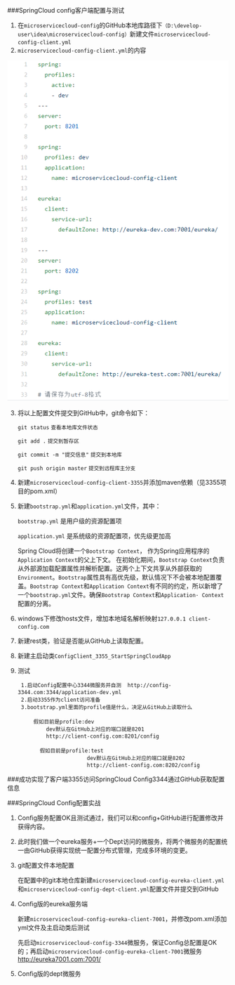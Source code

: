 ###SpringCloud config客户端配置与测试
1. 在`microservicecloud-config`的GitHub本地库路径下`（D:\develop-user\idea\microservicecloud-config）`新建文件`microservicecloud-config-client.yml`
2. `microservicecloud-config-client.yml`的内容 

![](客户端配置.png)


3. 将以上配置文件提交到GitHub中，git命令如下：
    
    `git status`  `查看本地库文件状态`
    
    `git add .` `提交到暂存区` 
    
    `git commit -m "提交信息"` `提交到本地库`
    
    `git push origin master`  `提交到远程库主分支`
    
4. 新建`microservicecloud-config-client-3355`并添加maven依赖（见3355项目的pom.xml）
5. 新建`bootstrap.yml`和`application.yml`文件，其中：
    
    `bootstrap.yml` 是用户级的资源配置项
    
    `application.yml` 是系统级的资源配置项，优先级更加高
    
    Spring Cloud将创建一个`Bootstrap Context`，
    作为Spring应用程序的`Application Context`的父上下文。
    在初始化期间，`Bootstrap Context`负责从外部源加载配置属性并解析配置。这两个上下文共享从外部获取的`Environment`。`Bootstrap`属性具有高优先级，默认情况下不会被本地配置覆盖。`Bootstrap Context`和`Application Context`有不同的约定，所以新增了一个`bootstrap.yml`文件。确保`Bootstrap Context`和`Application· Context`配置的分离。
    
6. windows下修改hosts文件，增加本地域名解析映射`127.0.0.1 client-config.com`
7. 新建rest类，验证是否能从GitHub上读取配置。
8. 新建主启动类`ConfigClient_3355_StartSpringCloudApp`
9. 测试

        1.启动Config配置中心3344微服务并自测  http://config-3344.com:3344/application-dev.yml
        2.启动3355作为client访问准备
        3.bootstrap.yml里面的profile值是什么，决定从GitHub上读取什么
           
            假如目前是profile:dev
                dev默认在GitHub上对应的端口就是8201
                http://client-config.com:8201/config  
           
              假如目前是profile:test
                             dev默认在GitHub上对应的端口就是8202
                             http://client-config.com:8202/config       
###成功实现了客户端3355访问SpringCloud Config3344通过GitHub获取配置信息                

###SpringCloud Config配置实战
1. Config服务配置OK且测试通过，我们可以和config+GitHub进行配置修改并获得内容。
2. 此时我们做一个eureka服务+一个Dept访问的微服务，将两个微服务的配置统一由GitHub获得实现统一配置分布式管理，完成多环境的变更。
3. git配置文件本地配置
    
    在配置中的git本地仓库新建`microservicecloud-config-eureka-client.yml`和`microservicecloud-config-dept-client.yml`配置文件并提交到GitHub
    
4. Config版的eureka服务端
      
      新建`microservicecloud-config-eureka-client-7001`，并修改pom.xml添加yml文件及主启动类后测试
      
      先启动`microservicecloud-config-3344`微服务，保证Config总配置是OK的；再启动`microservicecloud-config-eureka-client-7001`微服务
      http://eureka7001.com:7001/
5. Config版的dept微服务




